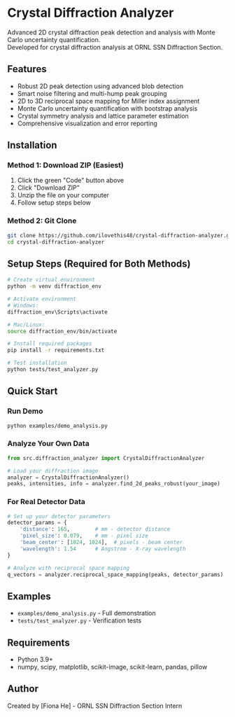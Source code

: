 # Crystal Diffraction Analyzer

Advanced 2D crystal diffraction peak detection and analysis with Monte Carlo uncertainty quantification.  
Developed for crystal diffraction analysis at ORNL SSN Diffraction Section.

## Features

- Robust 2D peak detection using advanced blob detection
- Smart noise filtering and multi-hump peak grouping  
- 2D to 3D reciprocal space mapping for Miller index assignment
- Monte Carlo uncertainty quantification with bootstrap analysis
- Crystal symmetry analysis and lattice parameter estimation
- Comprehensive visualization and error reporting

## Installation

### Method 1: Download ZIP (Easiest)

1. Click the green "Code" button above
2. Click "Download ZIP" 
3. Unzip the file on your computer
4. Follow setup steps below

### Method 2: Git Clone

```bash
git clone https://github.com/ilovethis48/crystal-diffraction-analyzer.git
cd crystal-diffraction-analyzer
```

## Setup Steps (Required for Both Methods)

```bash
# Create virtual environment
python -m venv diffraction_env

# Activate environment
# Windows:
diffraction_env\Scripts\activate

# Mac/Linux:
source diffraction_env/bin/activate

# Install required packages
pip install -r requirements.txt

# Test installation
python tests/test_analyzer.py
```

## Quick Start

### Run Demo

```bash
python examples/demo_analysis.py
```

### Analyze Your Own Data

```python
from src.diffraction_analyzer import CrystalDiffractionAnalyzer

# Load your diffraction image
analyzer = CrystalDiffractionAnalyzer()
peaks, intensities, info = analyzer.find_2d_peaks_robust(your_image)
```

### For Real Detector Data

```python
# Set up your detector parameters
detector_params = {
    'distance': 165,        # mm - detector distance
    'pixel_size': 0.079,    # mm - pixel size
    'beam_center': [1024, 1024],  # pixels - beam center
    'wavelength': 1.54      # Angstrom - X-ray wavelength
}

# Analyze with reciprocal space mapping
q_vectors = analyzer.reciprocal_space_mapping(peaks, detector_params)
```

## Examples

- `examples/demo_analysis.py` - Full demonstration
- `tests/test_analyzer.py` - Verification tests

## Requirements

- Python 3.9+
- numpy, scipy, matplotlib, scikit-image, scikit-learn, pandas, pillow

## Author

Created by [Fiona He] - ORNL SSN Diffraction Section Intern
